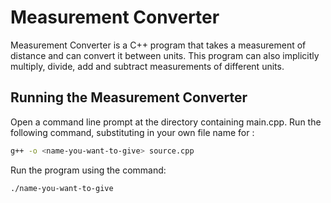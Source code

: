 # Measurement Converter

Measurement Converter is a C++ program that takes a measurement of distance and can convert it between units. This program can also implicitly multiply, divide, add and subtract measurements of different units.

## Running the Measurement Converter

Open a command line prompt at the directory containing main.cpp. Run the following command, substituting in your own file name for <name-you-want-to-give>:

```bash
g++ -o <name-you-want-to-give> source.cpp
```
Run the program using the command:
```bash
./name-you-want-to-give
```
